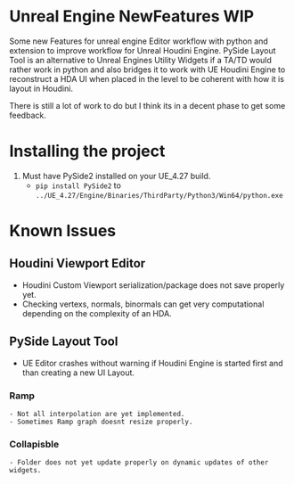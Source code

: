 # Unreal Engine NewFeatures WIP

Some new Features for unreal engine Editor workflow with python and extension to improve workflow for Unreal Houdini Engine.
PySide Layout Tool is an alternative to Unreal Engines Utility Widgets if a TA/TD would rather work in python and also bridges it
to work with UE Houdini Engine to reconstruct a HDA UI when placed in the level to be coherent with how it is layout in Houdini.

There is still a lot of work to do but I think its in a decent phase to get some feedback.

# Installing the project
 1. Must have PySide2 installed on your UE_4.27 build.
    - ```pip install PySide2``` to ```../UE_4.27/Engine/Binaries/ThirdParty/Python3/Win64/python.exe```
 

# Known Issues 

## Houdini Viewport Editor
- Houdini Custom Viewport serialization/package does not save properly yet.
- Checking vertexs, normals, binormals can get very computational depending on the complexity of an HDA.

## PySide Layout Tool
  - UE Editor crashes without warning if Houdini Engine is started first and than creating a new UI Layout.

  ### Ramp
    - Not all interpolation are yet implemented.
    - Sometimes Ramp graph doesnt resize properly.
    
  ### Collapisble
    - Folder does not yet update properly on dynamic updates of other widgets.
    
  
